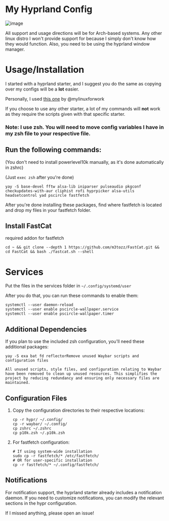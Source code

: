 # My Hyprland Config

![image](https://github.com/user-attachments/assets/5fc4b781-5808-46b9-b9f3-af3a876a244d)


All support and usage directions will be for Arch-based systems. Any other linux distro I won't provide support for because I simply don't know how they would function.
Also, you need to be using the hyprland window manager. 
# Usage/Installation

I started with a hyprland starter, and I suggest you do the same as copying over my configs will be a **lot** easier.

Personally, I used [this one](https://github.com/mylinuxforwork/hyprland-starter) by @mylinuxforwork

If you choose to use any other starter, a lot of my commands will **not** work as they require the scripts given with that specific starter.

### Note: I use zsh. You will need to move config variables I have in my zsh file to your respective file. 
## Run the following commands: 
(You don't need to install powerlevel10k manually, as it's done automatically in zshrc)

(Just `exec zsh` after you're done)
```shell
yay -S base-devel fftw alsa-lib iniparser pulseaudio pkgconf checkupdates-with-aur cliphist rofi hyprpicker alsa-utils headsetcontrol yad pscircle fastfetch
```
After you're done installing these packages, find where fastfetch is located and drop my files in your fastfetch folder.

## Install FastCat
required addon for fastfetch
```shell
cd ~ && git clone --depth 1 https://github.com/m3tozz/FastCat.git && cd FastCat && bash ./fastcat.sh --shell
```

# Services
Put the files in the services folder in `~/.config/systemd/user`

After you do that, you can run these commands to enable them:
```shell
systemctl --user daemon-reload
systemctl --user enable pscircle-wallpaper.service
systemctl --user enable pscircle-wallpaper.timer
```

## Additional Dependencies

If you plan to use the included zsh configuration, you'll need these additional packages:
```shell
yay -S exa bat fd reflectorRemove unused Waybar scripts and configuration files

All unused scripts, style files, and configuration relating to Waybar have been removed to clean up unused resources. This simplifies the project by reducing redundancy and ensuring only necessary files are maintained.
```



## Configuration Files
1. Copy the configuration directories to their respective locations:
   ```shell
   cp -r hypr/ ~/.config/
   cp -r waybar/ ~/.config/
   cp zshrc ~/.zshrc
   cp p10k.zsh ~/.p10k.zsh
   ```

2. For fastfetch configuration:
   ```shell
   # If using system-wide installation
   sudo cp -r fastfetch/* /etc/fastfetch/
   # OR for user-specific installation
   cp -r fastfetch/* ~/.config/fastfetch/
   ```

## Notifications
For notification support, the hyprland starter already includes a notification daemon. If you need to customize notifications, you can modify the relevant sections in the hypr configuration.

If I missed anything, please open an issue!
